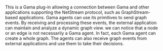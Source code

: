 This is a Gama plug-in allowing a connection between Gama and other applications supporting the NetStream protocol, such as GraphStream-based applications. Gama agents can use its primitives to send graph events. By receiving and processing these events, the external application can maintain and analyze a dynamic graph view. we can notice that a node or an edge is not necessarily a Gama agent. In fact, each Gama agent can create a whole graph. The agents can also receive graph events from external applications and use them to take their decisions.
